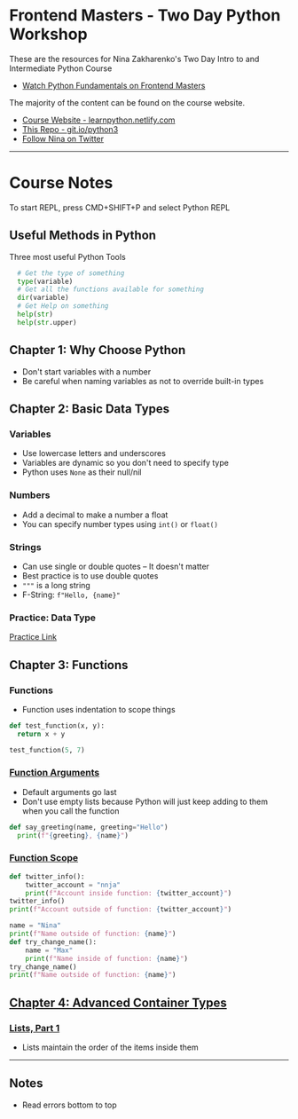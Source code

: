 # Frontend Masters - Two Day Python Workshop

These are the resources for Nina Zakharenko's Two Day Intro to and Intermediate Python Course

* [Watch Python Fundamentals on Frontend Masters](https://frontendmasters.com/courses/python/)

The majority of the content can be found on the course website.

* [Course Website - learnpython.netlify.com](https://learnpython.netlify.com)
* [This Repo - git.io/python3](https://git.io/python3)
* [Follow Nina on Twitter](https://twitter.com/nnja)




----




# Course Notes

To start REPL, press CMD+SHIFT+P and select Python REPL

## Useful Methods in Python
Three most useful Python Tools
```py
  # Get the type of something
  type(variable)
  # Get all the functions available for something
  dir(variable)
  # Get Help on something
  help(str)
  help(str.upper)
```

## Chapter 1: Why Choose Python
- Don't start variables with a number
- Be careful when naming variables as not to override built-in types


## Chapter 2: Basic Data Types

### Variables
- Use lowercase letters and underscores
- Variables are dynamic so you don't need to specify type
- Python uses `None` as their null/nil


### Numbers
- Add a decimal to make a number a float
- You can specify number types using `int()` or `float()`

### Strings
- Can use single or double quotes – It doesn't matter
- Best practice is to use double quotes
- `"""` is a long string
- F-String: `f"Hello, {name}"`

### Practice: Data Type
[Practice Link](https://www.learnpython.dev/02-introduction-to-python/020-basic-data-types/10-exercise/)





## Chapter 3: Functions

### Functions
- Function uses indentation to scope things
```py
def test_function(x, y):
  return x + y

test_function(5, 7)
```


### [Function Arguments](https://www.learnpython.dev/02-introduction-to-python/060-functions/30-function-arguments/)
- Default arguments go last
- Don't use empty lists because Python will just keep adding to them when you call the function

```py
def say_greeting(name, greeting="Hello")
  print(f"{greeting}, {name}")
```


### [Function Scope](https://www.learnpython.dev/02-introduction-to-python/060-functions/40-scope/)
```py
def twitter_info():
    twitter_account = "nnja"
    print(f"Account inside function: {twitter_account}")
twitter_info()
print(f"Account outside of function: {twitter_account}")
```

```py
name = "Nina"
print(f"Name outside of function: {name}")
def try_change_name():
    name = "Max"
    print(f"Name inside of function: {name}")
try_change_name()
print(f"Name outside of function: {name}")
```



## [Chapter 4: Advanced Container Types](https://www.learnpython.dev/02-introduction-to-python/080-advanced-datatypes/)

### [Lists, Part 1](https://www.learnpython.dev/02-introduction-to-python/080-advanced-datatypes/10-lists/)
- Lists maintain the order of the items inside them

---


## Notes
- Read errors bottom to top
